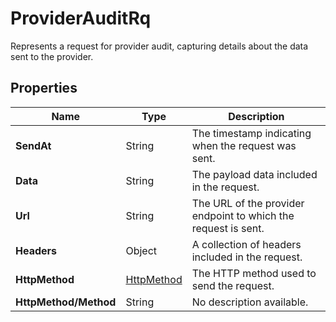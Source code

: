 # ProviderAuditRq

Represents a request for provider audit, capturing details about the data sent to the provider.

## Properties

| Name | Type | Description |
|------|------|-------------|
| **SendAt** | String | The timestamp indicating when the request was sent. |
| **Data** | String | The payload data included in the request. |
| **Url** | String | The URL of the provider endpoint to which the request is sent. |
| **Headers** | Object | A collection of headers included in the request. |
| **HttpMethod** | [HttpMethod](/docs/apis/for-sellers/connectors-pull-developers-api/api-reference/httpmethod) | The HTTP method used to send the request. |
| **HttpMethod/Method** | String | No description available. |
